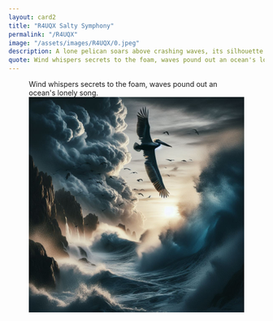 ```yaml
---
layout: card2
title: "R4UQX Salty Symphony"
permalink: "/R4UQX"
image: "/assets/images/R4UQX/0.jpeg"
description: A lone pelican soars above crashing waves, its silhouette etched against a stormy sky.
quote: Wind whispers secrets to the foam, waves pound out an ocean's lonely song.
---
```


<figure>
  <figcaption>Wind whispers secrets to the foam, waves pound out an ocean's lonely song.</figcaption>
  <img src="/assets/images/R4UQX/0.jpeg" alt="A lone pelican soars above crashing waves, its silhouette etched against a stormy sky." title="A lone pelican soars above crashing waves, its silhouette etched against a stormy sky.">
</figure>

